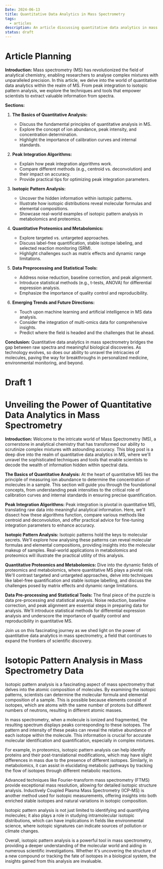 ```yaml
---
Date: 2024-06-13
title: Quantitative Data Analytics in Mass Spectrometry
tags:
  - articles
description: An article discussing quantitative data analytics in mass spectrometry.
status: draft
---
```

# Article Planning

**Introduction:** Mass spectrometry (MS) has revolutionized the field of analytical chemistry, enabling researchers to analyse complex mixtures with unparalleled precision. In this article, we delve into the world of quantitative data analytics within the realm of MS. From peak integration to isotopic pattern analysis, we explore the techniques and tools that empower scientists to extract valuable information from spectra.

**Sections:**

1. **The Basics of Quantitative Analysis:**
    
    - Discuss the fundamental principles of quantitative analysis in MS.
    - Explore the concept of ion abundance, peak intensity, and concentration determination.
    - Highlight the importance of calibration curves and internal standards.
2. **Peak Integration Algorithms:**
    
    - Explain how peak integration algorithms work.
    - Compare different methods (e.g., centroid vs. deconvolution) and their impact on accuracy.
    - Provide practical tips for optimizing peak integration parameters.
3. **Isotopic Pattern Analysis:**
    
    - Uncover the hidden information within isotopic patterns.
    - Illustrate how isotopic distributions reveal molecular formulas and elemental compositions.
    - Showcase real-world examples of isotopic pattern analysis in metabolomics and proteomics.
4. **Quantitative Proteomics and Metabolomics:**
    
    - Explore targeted vs. untargeted approaches.
    - Discuss label-free quantification, stable isotope labeling, and selected reaction monitoring (SRM).
    - Highlight challenges such as matrix effects and dynamic range limitations.
5. **Data Preprocessing and Statistical Tools:**
    
    - Address noise reduction, baseline correction, and peak alignment.
    - Introduce statistical methods (e.g., t-tests, ANOVA) for differential expression analysis.
    - Emphasize the importance of quality control and reproducibility.
6. **Emerging Trends and Future Directions:**
    
    - Touch upon machine learning and artificial intelligence in MS data analysis.
    - Consider the integration of multi-omics data for comprehensive insights.
    - Predict where the field is headed and the challenges that lie ahead.

**Conclusion:** Quantitative data analytics in mass spectrometry bridges the gap between raw spectra and meaningful biological discoveries. As technology evolves, so does our ability to unravel the intricacies of molecules, paving the way for breakthroughs in personalized medicine, environmental monitoring, and beyond.

# Draft 1

# Unveiling the Power of Quantitative Data Analytics in Mass Spectrometry

**Introduction:**
Welcome to the intricate world of Mass Spectrometry (MS), a cornerstone in analytical chemistry that has transformed our ability to scrutinize complex mixtures with astounding accuracy. This blog post is a deep dive into the realm of quantitative data analytics in MS, where we'll unravel the sophisticated techniques and tools that enable scientists to decode the wealth of information hidden within spectral data.

**The Basics of Quantitative Analysis:**
At the heart of quantitative MS lies the principle of measuring ion abundance to determine the concentration of molecules in a sample. This section will guide you through the foundational concepts, from understanding peak intensities to the critical role of calibration curves and internal standards in ensuring precise quantification.

**Peak Integration Algorithms:**
Peak integration is pivotal in quantitative MS, translating raw data into meaningful analytical information. Here, we'll dissect how these algorithms function, compare various methods like centroid and deconvolution, and offer practical advice for fine-tuning integration parameters to enhance accuracy.

**Isotopic Pattern Analysis:**
Isotopic patterns hold the keys to molecular secrets. We'll explore how analysing these patterns can reveal molecular formulas and elemental compositions, providing insights into the molecular makeup of samples. Real-world applications in metabolomics and proteomics will illustrate the practical utility of this analysis.

**Quantitative Proteomics and Metabolomics:**
Dive into the dynamic fields of proteomics and metabolomics, where quantitative MS plays a pivotal role. We'll contrast targeted and untargeted approaches, delve into techniques like label-free quantification and stable isotope labelling, and discuss the challenges posed by matrix effects and dynamic range limitations.

**Data Pre-processing and Statistical Tools:**
The final piece of the puzzle is data pre-processing and statistical analysis. Noise reduction, baseline correction, and peak alignment are essential steps in preparing data for analysis. We'll introduce statistical methods for differential expression analysis and underscore the importance of quality control and reproducibility in quantitative MS.

Join us on this fascinating journey as we shed light on the power of quantitative data analytics in mass spectrometry, a field that continues to expand the frontiers of scientific discovery.


# Isotopic Pattern Analysis in Mass Spectrometry Data

Isotopic pattern analysis is a fascinating aspect of mass spectrometry that delves into the atomic composition of molecules. By examining the isotopic patterns, scientists can determine the molecular formula and elemental composition of a sample. This is possible because elements consist of isotopes, which are atoms with the same number of protons but different numbers of neutrons, resulting in different atomic masses.

In mass spectrometry, when a molecule is ionized and fragmented, the resulting spectrum displays peaks corresponding to these isotopes. The pattern and intensity of these peaks can reveal the relative abundance of each isotope within the molecule. This information is crucial for accurate molecular identification and quantification, especially in complex mixtures.

For example, in proteomics, isotopic pattern analysis can help identify proteins and their post-translational modifications, which may have slight differences in mass due to the presence of different isotopes. Similarly, in metabolomics, it can assist in elucidating metabolic pathways by tracking the flow of isotopes through different metabolic reactions.

Advanced techniques like Fourier-transform mass spectrometry (FTMS) provide exceptional mass resolution, allowing for detailed isotopic structure analysis. Inductively Coupled Plasma Mass Spectrometry (ICP-MS) is another method used for isotopic measurements, offering insights into both enriched stable isotopes and natural variations in isotopic composition.

Isotopic pattern analysis is not just limited to identifying and quantifying molecules; it also plays a role in studying intramolecular isotopic distributions, which can have implications in fields like environmental science, where isotopic signatures can indicate sources of pollution or climate changes.

Overall, isotopic pattern analysis is a powerful tool in mass spectrometry, providing a deeper understanding of the molecular world and aiding in numerous scientific investigations. Whether it's uncovering the structure of a new compound or tracking the fate of isotopes in a biological system, the insights gained from this analysis are invaluable.